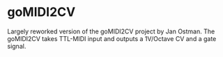 # goMIDI2CV
Largely reworked version of the goMIDI2CV project by Jan Ostman. The goMIDI2CV takes TTL-MIDI input and outputs a 1V/Octave CV and a gate signal.
